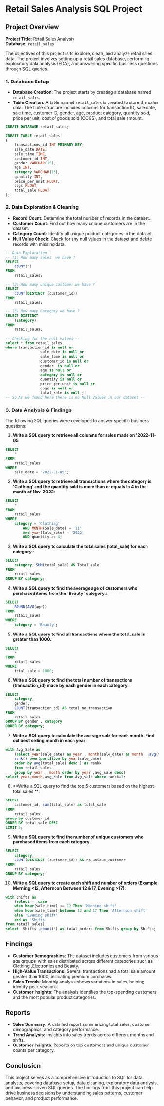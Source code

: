 # Retail Sales Analysis SQL Project

## Project Overview

**Project Title**: Retail Sales Analysis  
**Database**: `retail_sales`

The objectives of this project is to explore, clean, and analyze retail sales data. The project involves setting up a retail sales database, performing exploratory data analysis (EDA), and answering specific business questions through SQL queries. 

### 1. Database Setup

- **Database Creation**: The project starts by creating a database named `retail_sales`.
- **Table Creation**: A table named `retail_sales` is created to store the sales data. The table structure includes columns for transaction ID, sale date, sale time, customer ID, gender, age, product category, quantity sold, price per unit, cost of goods sold (COGS), and total sale amount.

```sql
CREATE DATABASE retail_sales;

CREATE TABLE retail_sales
(
    transactions_id INT PRIMARY KEY,
    sale_date DATE,	
    sale_time TIME,
    customer_id INT,	
    gender VARCHAR(15),
    age INT,
    category VARCHAR(15),
    quantity INT,
    price_per_unit FLOAT,	
    cogs FLOAT,
    total_sale FLOAT
);
```

### 2. Data Exploration & Cleaning

- **Record Count**: Determine the total number of records in the dataset.
- **Customer Count**: Find out how many unique customers are in the dataset.
- **Category Count**: Identify all unique product categories in the dataset.
- **Null Value Check**: Check for any null values in the dataset and delete records with missing data.

```sql
-- Data Exploration -
-- (1) How many sales  we have ?
SELECT 
    COUNT(*)
FROM
    retail_sales;

-- (2) How many unique customer we have ?
SELECT 
    COUNT(DISTINCT (customer_id))
FROM
    retail_sales;

-- (3) How many Category we have ?
SELECT DISTINCT
    (category)
FROM
    retail_sales;
    
-- Checking for the null values --
select * from retail_sales
where transaction_id is null or
                sale_date is null or
                sale_time is null or
                customer_id is null or
                gender	is null or
                age	is null or
                category is null or
                quantity is null or
                price_per_unit is null or
                cogs is null or
                total_sale is null ;
-- So As we found here there is no Null Values in our dataset --
```

### 3. Data Analysis & Findings

The following SQL queries were developed to answer specific business questions:

1. **Write a SQL query to retrieve all columns for sales made on '2022-11-05**:
```sql
SELECT 
    *
FROM
    retail_sales
WHERE
    sale_date = '2022-11-05';
```

2. **Write a SQL query to retrieve all transactions where the category is 'Clothing' and the quantity sold is more than or equals to 4 in the month of Nov-2022**:
```sql
SELECT 
    *
FROM
    retail_sales
WHERE
    category = 'Clothing'
        AND MONTH(Sale_date) = '11'
        And year(Sale_date) = '2022'
        AND quantity >= 4;
```

3. **Write a SQL query to calculate the total sales (total_sale) for each category.**:
```sql
SELECT 
    category, SUM(total_sale) AS Total_sale
FROM
    retail_sales
GROUP BY category;
```

4. **Write a SQL query to find the average age of customers who purchased items from the 'Beauty' category.**:
```sql
SELECT 
    ROUND(AVG(age))
FROM
    retail_sales
WHERE
    category = 'Beauty';
```

5. **Write a SQL query to find all transactions where the total_sale is greater than 1000.**:
```sql
SELECT 
    *
FROM
    retail_sales
WHERE
    total_sale > 1000;
```

6. **Write a SQL query to find the total number of transactions (transaction_id) made by each gender in each category.**:
```sql
SELECT 
    category,
    gender,
    COUNT(transaction_id) AS total_no_transaction
FROM
    retail_sales
GROUP BY gender , category
ORDER BY category;
```

7. **Write a SQL query to calculate the average sale for each month. Find out best selling month in each year**:
```sql
with Avg_Sale as 
	(select year(sale_date) as year , month(sale_date) as month , avg(total_sale) as avg_sale,  
	rank() over(partition by year(sale_date) 
	order by avg(total_sale) desc ) as rankk  
	from retail_sales 
	group by year , month order by year ,avg_sale desc)
select year,month,avg_sale from Avg_sale where rankk=1;
```

8. **Write a SQL query to find the top 5 customers based on the highest total sales **:
```sql
SELECT 
    customer_id, sum(total_sale) as total_sale
FROM
    retail_sales
group by customer_id
ORDER BY total_sale DESC
LIMIT 5;
```

9. **Write a SQL query to find the number of unique customers who purchased items from each category.**:
```sql
SELECT 
    category,
    COUNT(DISTINCT (customer_id)) AS no_unique_customer
FROM
    retail_sales
GROUP BY category;
```

10. **Write a SQL query to create each shift and number of orders (Example Morning <12, Afternoon Between 12 & 17, Evening >17)**:
```sql
with Shifts as 
	(select * ,case 
	when hour(sale_time) <= 12 Then 'Morning shift'
	when hour(sale_time) between 12 and 17 Then 'Afternoon shift'
	else 'Evening shift'
	end as 'Shifts'
from retail_sales)
select  Shifts ,count(*) as total_orders from Shifts group by Shifts;
```

## Findings

- **Customer Demographics**: The dataset includes customers from various age groups, with sales distributed across different categories such as Clothing ,Electronics and Beauty.
- **High-Value Transactions**: Several transactions had a total sale amount greater than 1000, indicating premium purchases.
- **Sales Trends**: Monthly analysis shows variations in sales, helping identify peak seasons.
- **Customer Insights**: The analysis identifies the top-spending customers and the most popular product categories.

## Reports

- **Sales Summary**: A detailed report summarizing total sales, customer demographics, and category performance.
- **Trend Analysis**: Insights into sales trends across different months and shifts.
- **Customer Insights**: Reports on top customers and unique customer counts per category.

## Conclusion

This project serves as a comprehensive introduction to SQL for data analysts, covering database setup, data cleaning, exploratory data analysis, and business-driven SQL queries. The findings from this project can help drive business decisions by understanding sales patterns, customer behavior, and product performance.

